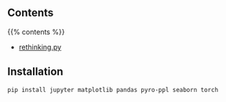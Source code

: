 <!--
.. title: Overview
.. slug: index
-->

## Contents

{{% contents %}}

+ [rethinking.py](code/rethinking.py.html)

## Installation

```sh
pip install jupyter matplotlib pandas pyro-ppl seaborn torch
```
